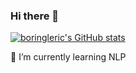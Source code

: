 ### Hi there 👋

[![boringleric's GitHub stats](https://github-readme-stats.vercel.app/api?username=boringleric)](https://github.com/anuraghazra/github-readme-stats)

🌱 I’m currently learning NLP

<!--
**boringleric/boringleric** is a ✨ _special_ ✨ repository because its `README.md` (this file) appears on your GitHub profile.

Here are some ideas to get you started:

- 🔭 I’m currently working on ...
- 🌱 I’m currently learning ...
- 👯 I’m looking to collaborate on ...
- 🤔 I’m looking for help with ...
- 💬 Ask me about ...
- 📫 How to reach me: ...
- 😄 Pronouns: ...
- ⚡ Fun fact: ...
-->
